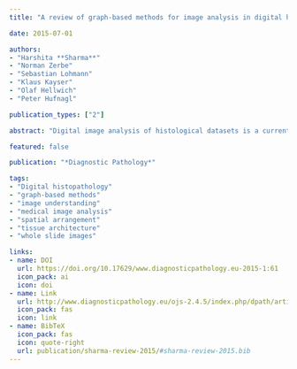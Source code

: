 ```yaml
---
title: "A review of graph-based methods for image analysis in digital histopathology"

date: 2015-07-01

authors: 
- "Harshita **Sharma**"
- "Norman Zerbe"
- "Sebastian Lohmann"
- "Klaus Kayser"
- "Olaf Hellwich"
- "Peter Hufnagl"

publication_types: ["2"]

abstract: "Digital image analysis of histological datasets is a currently expanding field of research. With different stains, magnifications and types of tissues, histological images are inherently complex in nature and contain a wide variety of visual information. Several image analysis techniques are being explored in this direction. However, graph-based methods are gaining most popularity, as these methods can describe tissue architecture and provide adequate numeric information for subsequent computer-based analysis. Graphs have the ability to represent spatial arrangements and neighborhood relationships of different tissue components, which are essential characteristics observed visually by pathologists during investigation of specimens. In this paper, we present a comprehensive review of the graph-based methods explored so far in digital histopathology. We also discuss the current limitations and suggest future directions in graph-based tissue image analysis."

featured: false

publication: "*Diagnostic Pathology*"

tags: 
- "Digital histopathology"
- "graph-based methods"
- "image understanding"
- "medical image analysis" 
- "spatial arrangement"
- "tissue architecture"
- "whole slide images"

links:
- name: DOI
  url: https://doi.org/10.17629/www.diagnosticpathology.eu-2015-1:61
  icon_pack: ai
  icon: doi
- name: Link
  url: http://www.diagnosticpathology.eu/ojs-2.4.5/index.php/dpath/article/view/61
  icon_pack: fas
  icon: link
- name: BibTeX
  icon_pack: fas
  icon: quote-right
  url: publication/sharma-review-2015/#sharma-review-2015.bib
---
```


